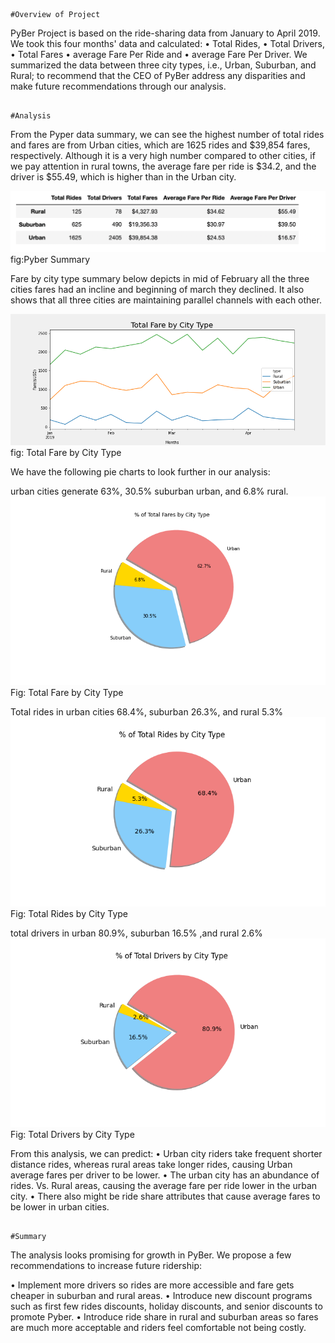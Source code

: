 																														#Overview of Project
																														
PyBer Project is based on the ride-sharing data from January to April 2019. We took this four months' data and calculated: 
•	Total Rides, 
•	Total Drivers, 
•	Total Fares 
•	average Fare Per Ride and 
•	average Fare Per Driver. 
We summarized the data between three city types, i.e., Urban, Suburban, and Rural; to recommend that the CEO of PyBer address any disparities and make future recommendations through our analysis.

																																#Analysis

From the Pyper data summary, we can see the highest number of total rides and fares are from Urban cities, which are 1625 rides and $39,854 fares, respectively. Although it is a very high number compared to other cities, if we pay attention in rural towns, the average fare per ride is $34.2, and the driver is $55.49, which is higher than in the Urban city. 

![](https://github.com/smzd/PyBer_Analysis/blob/main/Analysis/PyBer%20Summary.png)
fig:Pyber Summary

Fare by city type summary below depicts in mid of February all the three cities fares had an incline and beginning of march they declined. It also shows that all three cities are maintaining parallel channels with each other.

![](https://github.com/smzd/PyBer_Analysis/blob/main/Analysis/PyBer_fare_summary.png)
fig: Total Fare by City Type

We have the following pie charts to look further in our analysis:

urban cities generate 63%, 30.5% suburban urban, and 6.8% rural.
![](https://github.com/smzd/PyBer_Analysis/blob/main/Analysis/Fig5.png)
Fig: Total Fare by City Type

Total rides in urban cities 68.4%, suburban 26.3%, and rural 5.3%
![](https://github.com/smzd/PyBer_Analysis/blob/main/Analysis/Fig6.png)
Fig: Total Rides by City Type

total drivers in urban 80.9%, suburban 16.5% ,and rural 2.6%
![](https://github.com/smzd/PyBer_Analysis/blob/main/Analysis/Fig7.png)
Fig: Total Drivers by City Type

From this analysis, we can predict:
•	Urban city riders take frequent shorter distance rides, whereas rural areas take longer rides, causing Urban average fares per driver to be lower. 
•	The urban city has an abundance of rides. Vs. Rural areas, causing the average fare per ride lower in the urban city.
•	There also might be ride share attributes that cause average fares to be lower in urban cities.

																															#Summary

The analysis looks promising for growth in PyBer. We propose a few recommendations to increase future ridership:

•	Implement more drivers so rides are more accessible and fare gets cheaper in suburban and rural areas.
•	Introduce new discount programs such as first few rides discounts, holiday discounts, and senior discounts to promote Pyber.
•	Introduce ride share in rural and suburban areas so fares are much more acceptable and riders feel comfortable not being costly.
